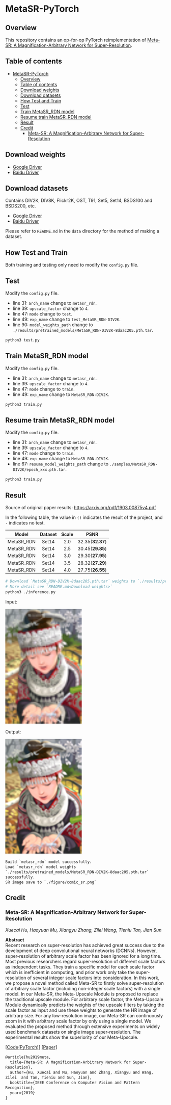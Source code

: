 # MetaSR-PyTorch

## Overview

This repository contains an op-for-op PyTorch reimplementation
of [Meta-SR: A Magnification-Arbitrary Network for Super-Resolution](https://arxiv.org/abs/1903.00875).

## Table of contents

- [MetaSR-PyTorch](#metasr-pytorch)
    - [Overview](#overview)
    - [Table of contents](#table-of-contents)
    - [Download weights](#download-weights)
    - [Download datasets](#download-datasets)
    - [How Test and Train](#how-test-and-train)
    - [Test](#test)
    - [Train MetaSR_RDN model](#train-metasr_rdn-model)
    - [Resume train MetaSR_RDN model](#resume-train-metasr_rdn-model)
    - [Result](#result)
    - [Credit](#credit)
        - [Meta-SR: A Magnification-Arbitrary Network for Super-Resolution](#meta-sr-a-magnification-arbitrary-network-for-super-resolution)

## Download weights

- [Google Driver](https://drive.google.com/drive/folders/17ju2HN7Y6pyPK2CC_AqnAfTOe9_3hCQ8?usp=sharing)
- [Baidu Driver](https://pan.baidu.com/s/1yNs4rqIb004-NKEdKBJtYg?pwd=llot)

## Download datasets

Contains DIV2K, DIV8K, Flickr2K, OST, T91, Set5, Set14, BSDS100 and BSDS200, etc.

- [Google Driver](https://drive.google.com/drive/folders/1A6lzGeQrFMxPqJehK9s37ce-tPDj20mD?usp=sharing)
- [Baidu Driver](https://pan.baidu.com/s/1o-8Ty_7q6DiS3ykLU09IVg?pwd=llot)

Please refer to `README.md` in the `data` directory for the method of making a dataset.

## How Test and Train

Both training and testing only need to modify the `config.py` file.

## Test

Modify the `config.py` file.

- line 31: `arch_name` change to `metasr_rdn`.
- line 39: `upscale_factor` change to `4`.
- line 47: `mode` change to `test`.
- line 49: `exp_name` change to `test_MetaSR_RDN-DIV2K`.
- line 90: `model_weights_path` change to `./results/pretrained_models/MetaSR_RDN-DIV2K-8daac205.pth.tar`.

```bash
python3 test.py
```

## Train MetaSR_RDN model

Modify the `config.py` file.

- line 31: `arch_name` change to `metasr_rdn`.
- line 39: `upscale_factor` change to `4`.
- line 47: `mode` change to `train`.
- line 49: `exp_name` change to `MetaSR_RDN-DIV2K`.

```bash
python3 train.py
```

## Resume train MetaSR_RDN model

Modify the `config.py` file.

- line 31: `arch_name` change to `metasr_rdn`.
- line 39: `upscale_factor` change to `4`.
- line 47: `mode` change to `train`.
- line 49: `exp_name` change to `MetaSR_RDN-DIV2K`.
- line 67: `resume_model_weights_path` change to `./samples/MetaSR_RDN-DIV2K/epoch_xxx.pth.tar`.

```bash
python3 train.py
```

## Result

Source of original paper results: https://arxiv.org/pdf/1903.00875v4.pdf

In the following table, the value in `()` indicates the result of the project, and `-` indicates no test.

|   Model    | Dataset | Scale |       PSNR       |
|:----------:|:-------:|:-----:|:----------------:|
| MetaSR_RDN |  Set14  |  2.0  | 32.35(**32.37**) |
| MetaSR_RDN |  Set14  |  2.5  | 30.45(**29.85**) |
| MetaSR_RDN |  Set14  |  3.0  | 29.30(**27.95**) |
| MetaSR_RDN |  Set14  |  3.5  | 28.32(**27.29**) |
| MetaSR_RDN |  Set14  |  4.0  | 27.75(**26.55**) |

```bash
# Download `MetaSR_RDN-DIV2K-8daac205.pth.tar` weights to `./results/pretrained_models`
# More detail see `README.md<Download weights>`
python3 ./inference.py
```

Input:

<span align="center"><img width="240" height="360" src="figure/comic_lr.png"/></span>

Output:

<span align="center"><img width="240" height="360" src="figure/comic_sr.png"/></span>

```text
Build `metasr_rdn` model successfully.
Load `metasr_rdn` model weights `./results/pretrained_models/MetaSR_RDN-DIV2K-8daac205.pth.tar` successfully.
SR image save to `./figure/comic_sr.png`
```

## Credit

### Meta-SR: A Magnification-Arbitrary Network for Super-Resolution

_Xuecai Hu, Haoyuan Mu, Xiangyu Zhang, Zilei Wang, Tieniu Tan, Jian Sun_ <br>

**Abstract** <br>
Recent research on super-resolution has achieved great success due to the development of deep convolutional neural
networks (DCNNs). However,
super-resolution of arbitrary scale factor has been ignored for a long time. Most previous researchers regard
super-resolution of different scale
factors as independent tasks. They train a specific model for each scale factor which is inefficient in computing, and
prior work only take the
super-resolution of several integer scale factors into consideration. In this work, we propose a novel method called
Meta-SR to firstly solve
super-resolution of arbitrary scale factor (including non-integer scale factors) with a single model. In our Meta-SR,
the Meta-Upscale Module is
proposed to replace the traditional upscale module. For arbitrary scale factor, the Meta-Upscale Module dynamically
predicts the weights of the
upscale filters by taking the scale factor as input and use these weights to generate the HR image of arbitrary size.
For any low-resolution image,
our Meta-SR can continuously zoom in it with arbitrary scale factor by only using a single model. We evaluated the
proposed method through extensive
experiments on widely used benchmark datasets on single image super-resolution. The experimental results show the
superiority of our Meta-Upscale.

[[Code(PyTorch)]](https://github.com/XuecaiHu/Meta-SR-Pytorch) [[Paper]](https://arxiv.org/pdf/1903.00875v4.pdf)

```
@article{hu2019meta,
  title={Meta-SR: A Magnification-Arbitrary Network for Super-Resolution},
  author={Hu, Xuecai and Mu, Haoyuan and Zhang, Xiangyu and Wang, Zilei  and Tan, Tieniu and Sun, Jian},
  booktitle={IEEE Conference on Computer Vision and Pattern Recognition},
  year={2019}
}
```

